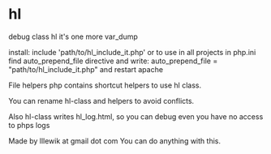 hl
==

debug class hl
it's one more var_dump

install:
include 'path/to/hl_include_it.php'
or to use in all projects
in php.ini find auto_prepend_file directive and write:
auto_prepend_file = "path/to/hl_include_it.php"
and restart apache

File helpers php contains shortcut helpers to use hl class.

You can rename hl-class and helpers to avoid conflicts.

Also hl-class writes hl_log.html, so you can debug even you have no access to phps logs


Made by lllewik at gmail dot com
You can do anything with this.